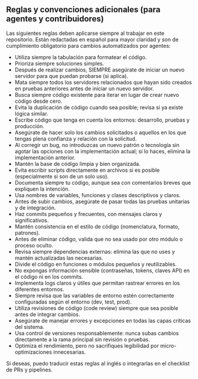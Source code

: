 
## Reglas y convenciones adicionales (para agentes y contribuidores)

Las siguientes reglas deben aplicarse siempre al trabajar en este repositorio. Están redactadas en español para mayor claridad y son de cumplimiento obligatorio para cambios automatizados por agentes:

- Utiliza siempre la tabulación para formatear el código.
- Prioriza siempre soluciones simples.
- Después de realizar cambios, SIEMPRE asegúrate de iniciar un nuevo servidor para que puedan probarse (si aplica).
- Mata siempre todos los servidores relacionados que hayan sido creados en pruebas anteriores antes de iniciar un nuevo servidor.
- Busca siempre código existente para iterar en lugar de crear nuevo código desde cero.
- Evita la duplicación de código cuando sea posible; revisa si ya existe lógica similar.
- Escribe código que tenga en cuenta los entornos: desarrollo, pruebas y producción.
- Asegúrate de hacer solo los cambios solicitados o aquellos en los que tengas plena confianza y relación con la solicitud.
- Al corregir un bug, no introduzcas un nuevo patrón o tecnología sin agotar las opciones con la implementación actual; si lo haces, elimina la implementación anterior.
- Mantén la base de código limpia y bien organizada.
- Evita escribir scripts directamente en archivos si es posible (especialmente si son de un solo uso).
- Documenta siempre tu código, aunque sea con comentarios breves que expliquen la intención.
- Usa nombres de variables, funciones y clases descriptivos y claros.
- Antes de subir cambios, asegúrate de pasar todas las pruebas unitarias y de integración.
- Haz commits pequeños y frecuentes, con mensajes claros y significativos.
- Mantén consistencia en el estilo de código (nomenclatura, formato, patrones).
- Antes de eliminar código, valida que no sea usado por otro módulo o proceso oculto.
- Revisa siempre dependencias externas: elimina las que no uses y mantén actualizadas las necesarias.
- Divide el código en funciones o módulos pequeños y reutilizables.
- No expongas información sensible (contraseñas, tokens, claves API) en el código ni en los commits.
- Implementa logs claros y útiles que permitan rastrear errores en los diferentes entornos.
- Siempre revisa que las variables de entorno estén correctamente configuradas según el entorno (dev, test, prod).
- Utiliza revisiones de código (code review) siempre que sea posible antes de integrar cambios.
- Asegúrate de manejar errores y excepciones en todas las capas críticas del sistema.
- Usa control de versiones responsablemente: nunca subas cambios directamente a la rama principal sin revisión o pruebas.
- Optimiza el rendimiento, pero no sacrifiques legibilidad por micro-optimizaciones innecesarias.

Si deseas, puedo traducir estas reglas al inglés o integrarlas en el checklist de PRs y pipelines.
